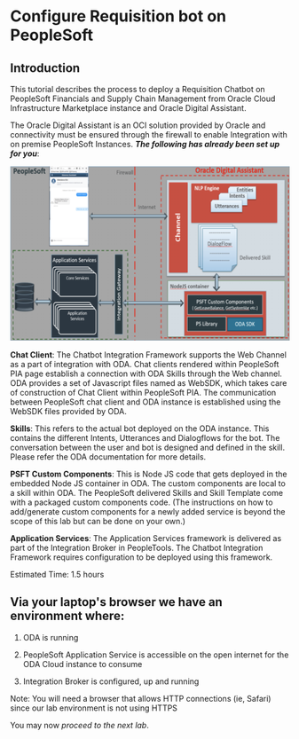# Configure Requisition bot on PeopleSoft

## **Introduction**

This tutorial describes the process to deploy a Requisition Chatbot on PeopleSoft Financials and Supply Chain Management from Oracle Cloud Infrastructure Marketplace instance and Oracle Digital Assistant. 

The Oracle Digital Assistant is an OCI solution provided by Oracle and connectivity must be ensured through the firewall to enable Integration with on premise PeopleSoft Instances. ***The following has already been set up for you***:

![](images/arch.png " ")

**Chat Client**: The Chatbot Integration Framework supports the Web Channel as a part of integration with ODA. Chat clients rendered within PeopleSoft PIA page establish a connection with ODA Skills through the Web channel. ODA provides a set of Javascript files named as WebSDK, which takes care of construction of Chat Client within PeopleSoft PIA. The communication between PeopleSoft chat client and ODA instance is established using the WebSDK files provided by ODA. 

**Skills**: This refers to the actual bot deployed on the ODA instance. This contains the different Intents, Utterances and Dialogflows for the bot. The conversation between the user and bot is designed and defined in the skill. Please refer the ODA documentation for more details.

**PSFT Custom Components**: This is Node JS code that gets deployed in the embedded Node JS container in ODA. The custom components are local to a skill within ODA. The PeopleSoft delivered Skills and Skill Template come with a packaged custom components code. (The instructions on how to add/generate custom components for a newly added service is beyond the scope of this lab but can be done on your own.)

**Application Services**: The Application Services framework is delivered as part of the Integration Broker in PeopleTools. The Chatbot Integration Framework requires configuration to be deployed using this framework.

Estimated Time: 1.5 hours



## **Via your laptop's browser we have an environment where:**

1. ODA is running

1. PeopleSoft Application Service is accessible on the open internet for the ODA Cloud instance to consume

4. Integration Broker is configured, up and running

Note: You will need a browser that allows HTTP connections (ie, Safari) since our lab environment is not using HTTPS




You may now *proceed to the next lab*.

